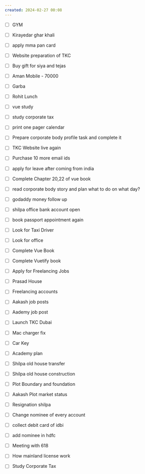 ```yaml
---
created: 2024-02-27 00:08
---
```


- [ ] GYM
- [ ] Kirayedar ghar khali
- [ ] apply mma pan card
- [ ] Website preparation of TKC
- [ ] Buy gift for siya and tejas
- [ ] Aman Mobile - 70000
- [ ] Garba
- [ ] Rohit Lunch
- [ ] vue study
- [ ] study corporate tax
- [ ] print one pager calendar





- [ ] Prepare corporate body profile task and complete it
- [ ] TKC Website live again
- [ ] Purchase 10 more email ids
- [ ] apply for leave after coming from india
- [ ] Complete Chapter 20,22 of vue book
- [ ] read corporate body story  and plan what to do on what day?
- [ ] godaddy money follow up
- [ ] shilpa office bank account open
- [ ] book passport appointment again
- [ ] Look for Taxi Driver
- [ ] Look for office
- [ ] Complete Vue Book 
- [ ] Complete Vuetify book
- [ ] Apply for Freelancing Jobs
- [ ] Prasad House 
- [ ] Freelancing accounts
- [ ] Aakash job posts
- [ ] Aademy job post
- [ ] Launch TKC Dubai
- [ ] Mac charger fix
- [ ] Car Key 
- [ ] Academy plan 
- [ ] Shilpa old house transfer
- [ ] Shilpa old house construction
- [ ] Plot Boundary and foundation 
- [ ] Aakash Plot market status
- [ ] Resignation shilpa
- [ ] Change nominee of every account
- [ ] collect debit card of idbi
- [ ] add nominee in hdfc 
- [ ] Meeting with 618
- [ ] How mainland license work
- [ ] Study Corporate Tax